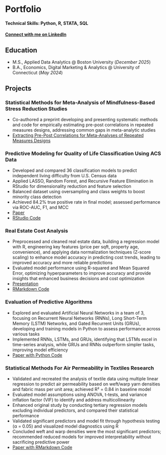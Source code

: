 # Portfolio

#### Technical Skills: Python, R, STATA, SQL

#### [Connect with me on LinkedIn](https://www.linkedin.com/in/chenweihsu/)

## Education
- M.S., Applied Data Analytics @ Boston University (_December 2025_)
- B.A., Economics, Digital Marketing & Analytics @ University of Connecticut (_May 2024_)

## Projects
### Statistical Methods for Meta-Analysis of Mindfulness-Based Stress Reduction Studies
- Co-authored a preprint developing and presenting systematic methods and code for empirically estimating pre-post correlations in repeated measures designs, addressing common gaps in meta-analytic studies
- [Extracting Pre-Post Correlations for Meta-Analyses of Repeated Measures Designs](https://osf.io/hzj4d/)

### Predictive Modeling for Quality of Life Classification Using ACS Data
- Developed and compared 36 classification models to predict independent living difficulty from U.S. Census data
- Applied LASSO, Random Forest, and Recursive Feature Elimination in RStudio for dimensionality reduction and feature selection
- Balanced dataset using oversampling and class weights to boost minority class detection
- Achieved 84.2% true positive rate in final model; assessed performance via ROC-AUC, F1, and MCC
- [Paper](https://github.com/chaneyhsu/chaneyhsu.github.io/blob/83e8c37fabfee157509b5d3470dd1057ae6b04fb/assets/files/Predictive%20Modeling%20for%20Quality%20of%20Life%20Classification%20Using%20ACS%20Data.pdf)
- [RStudio Code](https://github.com/chaneyhsu/chaneyhsu.github.io/blob/82450e198b1d68bfe69da57dea84aea9ee14e559/assets/files/Predictive%20Modeling%20for%20Quality%20of%20Life%20Classification%20Using%20ACS%20Data.R)

### Real Estate Cost Analysis
- Preprocessed and cleaned real estate data, building a regression model with R, engineering key features (price per sqft, property age, convenience), and applying data normalization techniques (Z-score scaling) to enhance model accuracy in predicting cost trends, leading to improved accuracy and more reliable predictions
- Evaluated model performance using R-squared and Mean Squared Error, optimizing hyperparameters to improve accuracy and provide insights that enhanced business decisions and cost optimization
- [Presentation](https://github.com/chaneyhsu/chaneyhsu.github.io/blob/82450e198b1d68bfe69da57dea84aea9ee14e559/assets/files/Real%20Estate%20Cost%20Analysis.pdf)
- [RMarkdown Code](https://github.com/chaneyhsu/chaneyhsu.github.io/blob/82450e198b1d68bfe69da57dea84aea9ee14e559/assets/files/Real%20Estate%20Cost%20Analysis.Rmd)

### Evaluation of Predictive Algorithms
- Explored and evaluated Artificial Neural Networks in a team of 3, focusing on Recurrent Neural Networks (RNNs), Long Short-Term Memory (LSTM) Networks, and Gated Recurrent Units (GRUs), developing and training models in Python to assess performance across various tasks
- Implemented RNNs, LSTMs, and GRUs, identifying that LSTMs excel in time-series analysis, while GRUs and RNNs outperform simpler tasks, improving model efficiency
- [Paper with Python Code](https://github.com/chaneyhsu/chaneyhsu.github.io/blob/82450e198b1d68bfe69da57dea84aea9ee14e559/assets/files/Evaluation%20of%20Predictive%20Algorithms.pdf)

### Statistical Methods For Air Permeability in Textiles Research
- Validated and recreated the analysis of textile data using multiple linear regression to predict air permeability based on weft/warp yarn densities and fabric mass per unit area; achieved R² = 0.84 in baseline model
- Evaluated model assumptions using ANOVA, t-tests, and variance inflation factor (VIF) to identify and address multicollinearity
- Enhanced original study by conducting tertiary regression models excluding individual predictors, and compared their statistical performance
- Validated significant predictors and model fit through hypothesis testing (α = 0.05) and visualized model diagnostics using R
- Concluded weft and warp densities were the most significant predictors; recommended reduced models for improved interpretability without sacrificing predictive power
- [Paper with RMarkdown Code](https://github.com/chaneyhsu/chaneyhsu.github.io/blob/82450e198b1d68bfe69da57dea84aea9ee14e559/assets/files/Statistical%20Methods%20For%20Air%20Permeability%20in%20Textiles%20Research.pdf)
